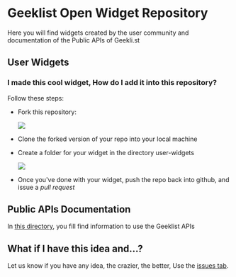 # Geeklist Open Widget Repository

Here you will find widgets created by the user community and documentation of the Public APIs of Geekli.st

## User Widgets

### I made this cool widget, How do I add it into this repository?

Follow these steps:

- Fork this repository:

  <img src="http://a.yfrog.com/img644/2878/aeqp.png" />

- Clone the forked version of your repo into your local machine

- Create a folder for your widget in the directory user-widgets

  <img src="http://desmond.yfrog.com/Himg619/scaled.php?tn=0&server=619&filename=wazq.png&xsize=640&ysize=640" />

- Once you've done with your widget, push the repo back into github, and issue a *pull request*

## Public APIs Documentation

In [this directory](https://github.com/geeklist/widgets/tree/master/public-api), you fill find information to use the Geeklist APIs

## What if I have this idea and...?

Let us know if you have any idea, the crazier, the better, Use the [issues tab](https://github.com/geeklist/widgets/issues).
